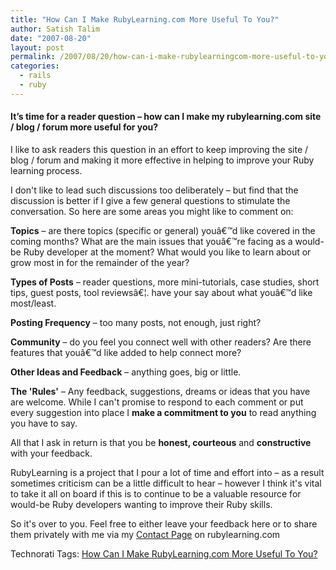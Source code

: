 ```yaml
---
title: "How Can I Make RubyLearning.com More Useful To You?"
author: Satish Talim
date: "2007-08-20"
layout: post
permalink: /2007/08/20/how-can-i-make-rubylearningcom-more-useful-to-you/
categories:
  - rails
  - ruby
---
```

#### It’s time for a reader question – how can I make my rubylearning.com site / blog / forum more useful for you?

I like to ask readers this question in an effort to keep improving the
site / blog / forum and making it more effective in helping to improve
your Ruby learning process.

I don't like to lead such discussions too deliberately – but find that
the discussion is better if I give a few general questions to stimulate
the conversation. So here are some areas you might like to comment on:

**Topics** – are there topics (specific or general) youâ€™d like covered
in the coming months? What are the main issues that youâ€™re facing as a
would-be Ruby developer at the moment? What would you like to learn
about or grow most in for the remainder of the year?

**Types of Posts** – reader questions, more mini-tutorials, case
studies, short tips, guest posts, tool reviewsâ€¦. have your say about
what youâ€™d like most/least.

**Posting Frequency** – too many posts, not enough, just right?

**Community** – do you feel you connect well with other readers? Are
there features that youâ€™d like added to help connect more?

**Other Ideas and Feedback** – anything goes, big or little.

**The 'Rules'** – Any feedback, suggestions, dreams or ideas that
you have are welcome. While I can't promise to respond to each comment
or put every suggestion into place I **make a commitment to you** to
read anything you have to say.

All that I ask in return is that you be **honest, courteous** and
**constructive** with your feedback.

RubyLearning is a project that I pour a lot of time and effort into – as
a result sometimes criticism can be a little difficult to hear – however
I think it's vital to take it all on board if this is to continue to
be a valuable resource for would-be Ruby developers wanting to improve
their Ruby skills.

So it's over to you. Feel free to either leave your feedback here or
to share them privately with me via my [Contact
Page](http://rubylearning.com/contact/contact.html) on rubylearning.com

Technorati Tags: [How Can I Make RubyLearning.com More Useful To
You?](http://technorati.com/tag/How+Can+I+Make+RubyLearning.com+More+Useful+To+You%3F)
